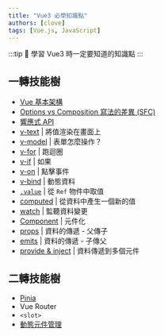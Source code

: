 ```yaml
---
title: "Vue3 必學知識點"
authors: [clove]
tags: [Vue.js, JavaScript]
---
```


:::tip
🍢 學習 Vue3 時一定要知道的知識點
:::

## 一轉技能樹
- [Vue 基本架構](base)
- [Options vs Composition 寫法的差異 (SFC)](options-composition)
- [響應式 API](reactive-api)
- [v-text](../vue-daily/v-text) | 將值渲染在畫面上
- [v-model](../vue-daily/v-model) | 表單怎麼操作？
- [v-for](../vue-daily/v-for) | 跑迴圈
- [v-if](../vue-daily/v-if) | 如果
- [v-on](../vue-daily/v-on) | 點擊事件
- [v-bind](../vue-daily/v-bind) | 動態資料
- [`.value`](../vue-daily/methods) | 從 `Ref` 物件中取值
- [computed](../vue-daily/computed) | 從資料中產生一個新的值
- [watch](../vue-daily/watch) | 監聽資料變更
- [Component](../vue-daily/component) | 元件化
- [props](../vue-daily/props) | 資料的傳遞 - 父傳子
- [emits](../vue-daily/emits) | 資料的傳遞 - 子傳父
- [provide & inject](../vue-daily/provide&inject) | 資料傳遞到多個元件


## 二轉技能樹
- [Pinia](pinia)
- Vue Router
- `<slot>`
- [動態元件管理](v-bind-is)
